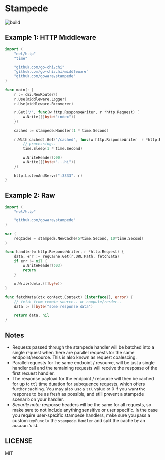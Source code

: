 # Stampede

![build](https://github.com/goware/stampede/workflows/Go/badge.svg?branch=master)

## Example 1: HTTP Middleware

```go
import (
	"net/http"
	"time"

	"github.com/go-chi/chi"
	"github.com/go-chi/chi/middleware"
	"github.com/goware/stampede"
)

func main() {
	r := chi.NewRouter()
	r.Use(middleware.Logger)
	r.Use(middleware.Recoverer)

	r.Get("/", func(w http.ResponseWriter, r *http.Request) {
		w.Write([]byte("index"))
	})

	cached := stampede.Handler(1 * time.Second)

	r.With(cached).Get("/cached", func(w http.ResponseWriter, r *http.Request) {
		// processing..
		time.Sleep(1 * time.Second)

		w.WriteHeader(200)
		w.Write([]byte("...hi"))
	})

	http.ListenAndServe(":3333", r)
}
```


## Example 2: Raw

```go
import (
	"net/http"

	"github.com/goware/stampede"
)

var (
	reqCache = stampede.NewCache(5*time.Second, 10*time.Second)
)

func handler(w http.ResponseWriter, r *http.Request) {	
	data, err := reqCache.Get(r.URL.Path, fetchData)
	if err != nil {	
		w.WriteHeader(503)
		return	
	}

	w.Write(data.([]byte))
}

func fetchData(ctx context.Context) (interface{}, error) {
	// fetch from remote source.. or compute/render..
	data := []byte("some response data")

	return data, nil	
}
```

## Notes

* Requests passed through the stampede handler will be batched into a single request
when there are parallel requests for the same endpoint/resource. This is also known
as request coalescing.
* Parallel requests for the same endpoint / resource, will be just a single handler call
and the remaining requests will receive the response of the first request handler.
* The response payload for the endpoint / resource will then be cached for up to `ttl`
time duration for subequence requests, which offers further caching. You may also
use a `ttl` value of 0 if you want the response to be as fresh as possible, and still
prevent a stampede scenario on your handler.
* *Security note:* response headers will be the same for all requests, so make sure
to not include anything sensitive or user specific. In the case you require user-specific
stampede handlers, make sure you pass a custom `keyFunc` to the `stampede.Handler` and
split the cache by an account's id.


## LICENSE

MIT
